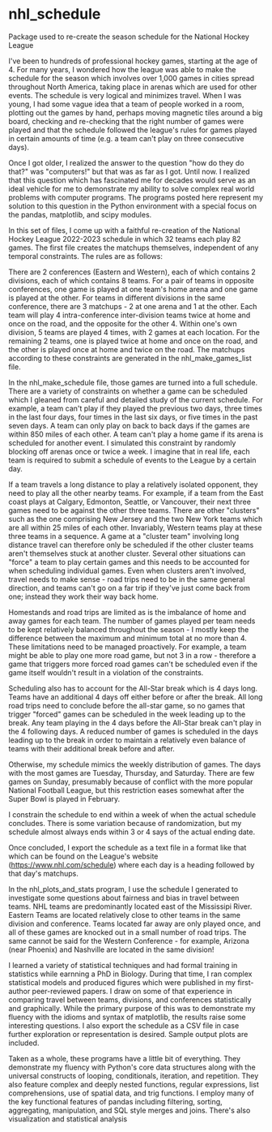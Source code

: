 # nhl_schedule
Package used to re-create the season schedule for the National Hockey League

I've been to hundreds of professional hockey games, starting at the age of 4. For many years, I wondered how the league was able to make the schedule for the season which involves over 1,000 games in cities spread throughout North America, taking place in arenas which are used for other events. The schedule is very logical and minimizes travel. When I was young, I had some vague idea that a team of people worked in a room, plotting out the games by hand, perhaps moving magnetic tiles around a big board, checking and re-checking that the right number of games were played and that the schedule followed the league's rules for games played in certain amounts of time (e.g. a team can't play on three consecutive days).

Once I got older, I realized the answer to the question "how do they do that?" was "computers!" but that was as far as I got. Until now. I realized that this question which has fascinated me for decades would serve as an ideal vehicle for me to demonstrate my ability to solve complex real world problems with computer programs. The programs posted here represent my solution to this question in the Python environment with a special focus on the pandas, matplotlib, and scipy modules. 

In this set of files, I come up with a faithful re-creation of the National Hockey League 2022-2023 schedule in which 32 teams each play 82 games. The first file creates the matchups themselves, independent of any temporal constraints. The rules are as follows:

There are 2 conferences (Eastern and Western), each of which contains 2 divisions, each of which contains 8 teams. For a pair of teams in opposite conferences, one game is played at one team's home arena and one game is played at the other. For teams in different divisions in the same conference, there are 3 matchups - 2 at one arena and 1 at the other. Each team will play 4 intra-conference inter-division teams twice at home and once on the road, and the opposite for the other 4. Within one's own division, 5 teams are played 4 times, with 2 games at each location. For the remaining 2 teams, one is played twice at home and once on the road, and the other is played once at home and twice on the road. The matchups according to these constraints are generated in the nhl_make_games_list file.

In the nhl_make_schedule file, those games are turned into a full schedule. There are a variety of constraints on whether a game can be scheduled which I gleaned from careful and detailed study of the current schedule.  For example, a team can't play if they played the previous two days, three times in the last four days, four times in the last six days, or five times in the past seven days. A team can only play on back to back days if the games are within 850 miles of each other. A team can't play a home game if its arena is scheduled for another event. I simulated this constraint by randomly blocking off arenas once or twice a week. I imagine that in real life, each team is required to submit a schedule of events to the League by a certain day.

If a team travels a long distance to play a relatively isolated opponent, they need to play all the other nearby teams. For example, if a team from the East coast plays at Calgary, Edmonton, Seattle, or Vancouver, their next three games need to be against the other three teams. There are other "clusters" such as the one comprising New Jersey and the two New York teams which are all within 25 miles of each other. Invariably, Western teams play at these three teams in a sequence. A game at a "cluster team" involving long distance travel can therefore only be scheduled if the other cluster teams aren't themselves stuck at another cluster. Several other situations can "force" a team to play certain games and this needs to be accounted for when scheduling individual games. Even when clusters aren't involved, travel needs to make sense - road trips need to be in the same general direction, and teams can't go on a far trip if they've just come back from one; instead they work their way back home.

Homestands and road trips are limited as is the imbalance of home and away games for each team. The number of games played per team needs to be kept relatively balanced throughout the season - I mostly keep the difference between the maximum and minimum total at no more than 4. These limitations need to be managed proactively. For example, a team might be able to play one more road game, but not 3 in a row - therefore a game that triggers more forced road games can't be scheduled even if the game itself wouldn't result in a violation of the constraints. 

Scheduling also has to account for the All-Star break which is 4 days long. Teams have an additional 4 days off either before or after the break. All long road trips need to conclude before the all-star game, so no games that trigger "forced" games can be scheduled in the week leading up to the break. Any team playing in the 4 days before the All-Star break can't play in the 4 following days. A reduced number of games is scheduled in the days leading up to the break in order to maintain a relatively even balance of teams with their additional break before and after.

Otherwise, my schedule mimics the weekly distribution of games. The days with the most games are Tuesday, Thursday, and Saturday. There are few games on Sunday, presumably because of conflict with the more popular National Football League, but this restriction eases somewhat after the Super Bowl is played in February.

I constrain the schedule to end within a week of when the actual schedule concludes. There is some variation because of randomization, but my schedule almost always ends within 3 or 4 says of the actual ending date.

Once concluded, I export the schedule as a text file in a format like that which can be found on the League's website (https://www.nhl.com/schedule) where each day is a heading followed by that day's matchups. 

In the nhl_plots_and_stats program, I use the schedule I generated to investigate some questions about fairness and bias in travel between teams. NHL teams are predominantly located east of the Mississipi River. Eastern Teams are located relatively close to other teams in the same division and conference. Teams located far away are only played once, and all of these games are knocked out in a small number of road trips. The same cannot be said for the Western Conference - for example, Arizona (near Phoenix) and Nashville are located in the same division! 

I learned a variety of statistical techniques and had formal training in statistics while earnning a PhD in Biology. During that time, I ran complex statistical models and produced figures which were published in my first-author peer-reviewed papers. I draw on some of that experience in comparing travel between teams, divisions, and conferences statistically and graphically. While the primary purpose of this was to demonstrate my fluency with the idioms and syntax of matplotlib, the results raise some interesting questions. I also export the schedule as a CSV file in case further exploration or representation is desired. Sample output plots are included.

Taken as a whole, these programs have a little bit of everything. They demonstrate my fluency with Python's core data structures along with the universal constructs of looping, conditionals, iteration, and repetition. They also feature complex and deeply nested functions, regular expressions, list comprehensions, use of spatial data, and trig functions. I employ many of the key functional features of pandas including filtering, sorting, aggregating, manipulation, and SQL style merges and joins. There's also visualization and statistical analysis

